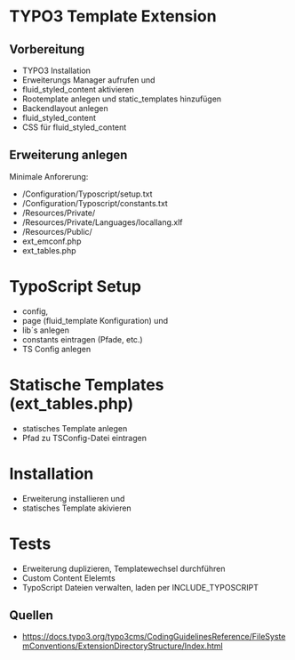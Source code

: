 # TYPO3 Template Extension

## Vorbereitung
* TYPO3 Installation
* Erweiterungs Manager aufrufen und
* fluid_styled_content aktivieren
* Rootemplate anlegen und static_templates hinzufügen
* Backendlayout anlegen
* fluid_styled_content
* CSS für fluid_styled_content


## Erweiterung anlegen 
Minimale Anforerung:

* /Configuration/Typoscript/setup.txt
* /Configuration/Typoscript/constants.txt
* /Resources/Private/
* /Resources/Private/Languages/locallang.xlf
* /Resources/Public/
* ext_emconf.php
* ext_tables.php

# TypoScript Setup
* config, 
* page (fluid_template Konfiguration) und 
* lib´s anlegen
* constants eintragen (Pfade, etc.)
* TS Config anlegen

# Statische Templates (ext_tables.php)
* statisches Template anlegen
* Pfad zu TSConfig-Datei eintragen

# Installation
* Erweiterung installieren und 
* statisches Template akivieren

# Tests
* Erweiterung duplizieren, Templatewechsel durchführen
* Custom Content Elelemts
* TypoScript Dateien verwalten, laden per INCLUDE_TYPOSCRIPT


 

## Quellen
* https://docs.typo3.org/typo3cms/CodingGuidelinesReference/FileSystemConventions/ExtensionDirectoryStructure/Index.html

